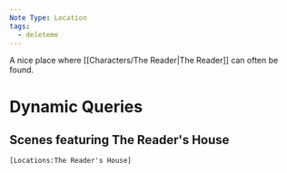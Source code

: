 ```yaml
---
Note Type: Location
tags:
  - deleteme
---
```

A nice place where [[Characters/The Reader|The Reader]] can often be found.
# Dynamic Queries

## Scenes featuring The Reader's House

```query
[Locations:The Reader's House]
```
